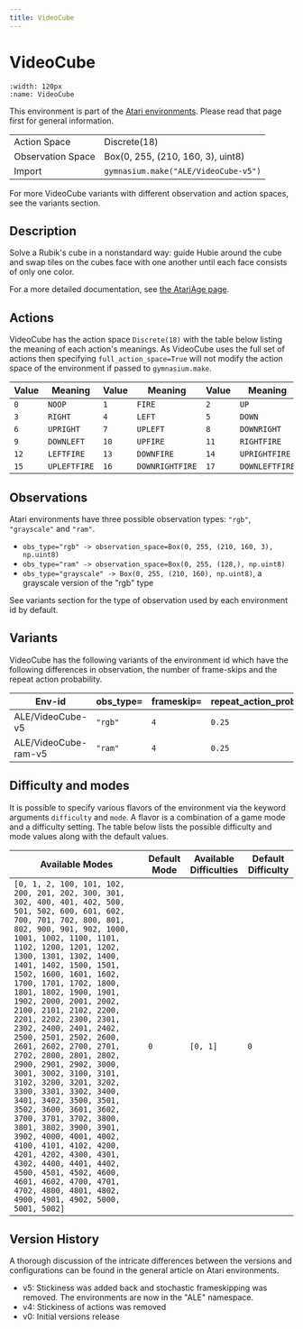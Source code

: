 ```yaml
---
title: VideoCube
---
```


# VideoCube

```{figure} ../../_static/videos/atari/video_cube.gif
:width: 120px
:name: VideoCube
```

This environment is part of the <a href='..'>Atari environments</a>. Please read that page first for general information.

|   |   |
|---|---|
| Action Space | Discrete(18) |
| Observation Space | Box(0, 255, (210, 160, 3), uint8) |
| Import | `gymnasium.make("ALE/VideoCube-v5")` |

For more VideoCube variants with different observation and action spaces, see the variants section.

## Description

Solve a Rubik's cube in a nonstandard way: guide Hubie around the cube and swap tiles on the cubes face with one another until each face consists of only one color.

For a more detailed documentation, see [the AtariAge page](https://atariage.com/manual_html_page.php?SoftwareLabelID=974).

## Actions

VideoCube has the action space `Discrete(18)` with the table below listing the meaning of each action's meanings.
As VideoCube uses the full set of actions then specifying `full_action_space=True` will not modify the action space of the environment if passed to `gymnasium.make`.

| Value   | Meaning      | Value   | Meaning         | Value   | Meaning        |
|---------|--------------|---------|-----------------|---------|----------------|
| `0`     | `NOOP`       | `1`     | `FIRE`          | `2`     | `UP`           |
| `3`     | `RIGHT`      | `4`     | `LEFT`          | `5`     | `DOWN`         |
| `6`     | `UPRIGHT`    | `7`     | `UPLEFT`        | `8`     | `DOWNRIGHT`    |
| `9`     | `DOWNLEFT`   | `10`    | `UPFIRE`        | `11`    | `RIGHTFIRE`    |
| `12`    | `LEFTFIRE`   | `13`    | `DOWNFIRE`      | `14`    | `UPRIGHTFIRE`  |
| `15`    | `UPLEFTFIRE` | `16`    | `DOWNRIGHTFIRE` | `17`    | `DOWNLEFTFIRE` |

## Observations

Atari environments have three possible observation types: `"rgb"`, `"grayscale"` and `"ram"`.

- `obs_type="rgb" -> observation_space=Box(0, 255, (210, 160, 3), np.uint8)`
- `obs_type="ram" -> observation_space=Box(0, 255, (128,), np.uint8)`
- `obs_type="grayscale" -> Box(0, 255, (210, 160), np.uint8)`, a grayscale version of the "rgb" type

See variants section for the type of observation used by each environment id by default.


## Variants

VideoCube has the following variants of the environment id which have the following differences in observation,
the number of frame-skips and the repeat action probability.

| Env-id               | obs_type=   | frameskip=   | repeat_action_probability=   |
|----------------------|-------------|--------------|------------------------------|
| ALE/VideoCube-v5     | `"rgb"`     | `4`          | `0.25`                       |
| ALE/VideoCube-ram-v5 | `"ram"`     | `4`          | `0.25`                       |

## Difficulty and modes

It is possible to specify various flavors of the environment via the keyword arguments `difficulty` and `mode`.
A flavor is a combination of a game mode and a difficulty setting. The table below lists the possible difficulty and mode values
along with the default values.

| Available Modes                                                                                                                                                                                                                                                                                                                                                                                                                                                                                                                                                                                                                                                                                                                                                                                                                                                                                                      | Default Mode   | Available Difficulties   | Default Difficulty   |
|----------------------------------------------------------------------------------------------------------------------------------------------------------------------------------------------------------------------------------------------------------------------------------------------------------------------------------------------------------------------------------------------------------------------------------------------------------------------------------------------------------------------------------------------------------------------------------------------------------------------------------------------------------------------------------------------------------------------------------------------------------------------------------------------------------------------------------------------------------------------------------------------------------------------|----------------|--------------------------|----------------------|
| `[0, 1, 2, 100, 101, 102, 200, 201, 202, 300, 301, 302, 400, 401, 402, 500, 501, 502, 600, 601, 602, 700, 701, 702, 800, 801, 802, 900, 901, 902, 1000, 1001, 1002, 1100, 1101, 1102, 1200, 1201, 1202, 1300, 1301, 1302, 1400, 1401, 1402, 1500, 1501, 1502, 1600, 1601, 1602, 1700, 1701, 1702, 1800, 1801, 1802, 1900, 1901, 1902, 2000, 2001, 2002, 2100, 2101, 2102, 2200, 2201, 2202, 2300, 2301, 2302, 2400, 2401, 2402, 2500, 2501, 2502, 2600, 2601, 2602, 2700, 2701, 2702, 2800, 2801, 2802, 2900, 2901, 2902, 3000, 3001, 3002, 3100, 3101, 3102, 3200, 3201, 3202, 3300, 3301, 3302, 3400, 3401, 3402, 3500, 3501, 3502, 3600, 3601, 3602, 3700, 3701, 3702, 3800, 3801, 3802, 3900, 3901, 3902, 4000, 4001, 4002, 4100, 4101, 4102, 4200, 4201, 4202, 4300, 4301, 4302, 4400, 4401, 4402, 4500, 4501, 4502, 4600, 4601, 4602, 4700, 4701, 4702, 4800, 4801, 4802, 4900, 4901, 4902, 5000, 5001, 5002]` | `0`            | `[0, 1]`                 | `0`                  |

## Version History

A thorough discussion of the intricate differences between the versions and configurations can be found in the general article on Atari environments.

* v5: Stickiness was added back and stochastic frameskipping was removed. The environments are now in the "ALE" namespace.
* v4: Stickiness of actions was removed
* v0: Initial versions release
